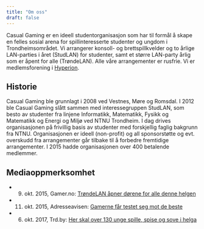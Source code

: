 ```yaml
---
title: "Om oss"
draft: false
---
```


Casual Gaming er en ideell studentorganisasjon som har til formål å skape en felles sosial arena for spillinteresserte studenter og ungdom i Trondheimsområdet. Vi arrangerer konsoll- og brettspillkvelder og to årlige LAN-parties i året (StudLAN) for studenter, samt et større LAN-party årlig som er åpent for alle (TrøndeLAN). Alle våre arrangementer er rusfrie. Vi er medlemsforening i [Hyperion](http://n4f.no/).

## Historie
Casual Gaming ble grunnlagt i 2008 ved Vestnes, Møre og Romsdal. I 2012 ble Casual Gaming slått sammen med interessegruppen StudLAN, som besto av studenter fra linjene Informatikk, Matematikk, Fysikk og Matematikk og Energi og Miljø ved NTNU Trondheim. I dag drives organisasjonen på frivillig basis av studenter med forskjellig faglig bakgrunn fra NTNU. Organisasjonen er ideell (non-profit) og all sponsorstøtte og evt. overskudd fra arrangementer går tilbake til å forbedre fremtidige arrangementer. I 2015 hadde organisasjonen over 400 betalende medlemmer.

## Mediaoppmerksomhet
* 9. okt. 2015, Gamer.no: [TrøndeLAN åpner dørene for alle denne helgen](https://www.gamer.no/artikler/trondelan-apner-dorene-for-alle/193159)
* 11. okt. 2015, Adresseavisen: [Gamerne får testet seg mot de beste](https://www.adressa.no/nyheter/trondheim/2015/10/11/Gamerne-f%C3%A5r-testet-seg-mot-de-beste-11669351.ece)
* 6. okt. 2017, Trd.by: [Her skal over 130 unge spille, spise og sove i helga](https://trd.by/event/2017/10/06/Her-skal-over-130-unge-spille-spise-og-sove-i-helga-15400017.ece)
